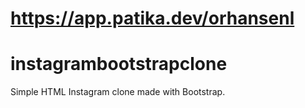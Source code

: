 # https://app.patika.dev/orhansenl
# instagrambootstrapclone
Simple HTML Instagram clone made with Bootstrap.
